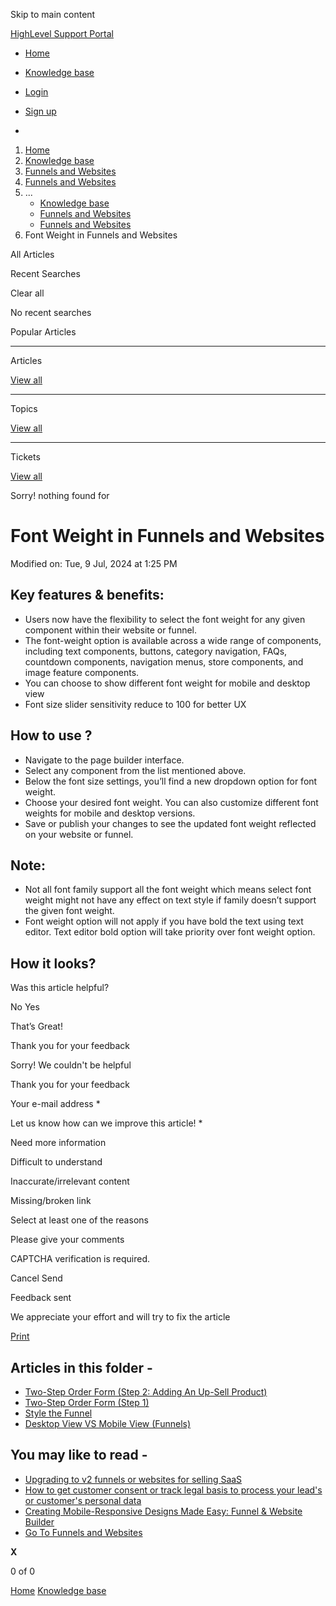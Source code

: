 Skip to main content

[ HighLevel Support Portal ](https://help.gohighlevel.com)

  * [ Home ](/support/home)
  * [ Knowledge base ](/support/solutions)

  * [Login](/support/login)
  * [Sign up](/support/signup)
  * 

  1. [Home](/support/home)
  2. [Knowledge base](/support/solutions)
  3. [Funnels and Websites](/support/solutions/155000000128)
  4. [Funnels and Websites](/support/solutions/folders/48000666011)
  5. ... 
     * [Knowledge base](/support/solutions)
     * [Funnels and Websites](/support/solutions/155000000128)
     * [Funnels and Websites](/support/solutions/folders/48000666011)
  6. Font Weight in Funnels and Websites

All  Articles 

Recent Searches

Clear all

No recent searches

Popular Articles

* * *

Articles

[View all](/support/search/solutions)

* * *

Topics

[View all](/support/search/topics)

* * *

Tickets

[View all](/support/search/tickets)

Sorry! nothing found for   

# Font Weight in Funnels and Websites

Modified on: Tue, 9 Jul, 2024 at 1:25 PM

## **Key features & benefits:**

  * Users now have the flexibility to select the font weight for any given component within their website or funnel.
  * The font-weight option is available across a wide range of components, including text components, buttons, category navigation, FAQs, countdown components, navigation menus, store components, and image feature components.
  * You can choose to show different font weight for mobile and desktop view
  * Font size slider sensitivity reduce to 100 for better UX

## **How to use ?**

  * Navigate to the page builder interface.
  * Select any component from the list mentioned above.
  * Below the font size settings, you’ll find a new dropdown option for font weight.
  * Choose your desired font weight. You can also customize different font weights for mobile and desktop versions.
  * Save or publish your changes to see the updated font weight reflected on your website or funnel.

## **Note:**

  * Not all font family support all the font weight which means select font weight might not have any effect on text style if family doesn’t support the given font weight.
  * Font weight option will not apply if you have bold the text using text editor. Text editor bold option will take priority over font weight option.

## **How it looks?**

Was this article helpful?

No  Yes 

That’s Great!

Thank you for your feedback

Sorry! We couldn't be helpful

Thank you for your feedback

Your e-mail address *

Let us know how can we improve this article! *

Need more information 

Difficult to understand 

Inaccurate/irrelevant content 

Missing/broken link 

Select at least one of the reasons 

Please give your comments 

CAPTCHA verification is required. 

Cancel  Send 

Feedback sent

We appreciate your effort and will try to fix the article

[Print](javascript:print\(\))

## Articles in this folder -

  * [Two-Step Order Form (Step 2: Adding An Up-Sell Product)](/support/solutions/articles/48000980306-two-step-order-form-step-2-adding-an-up-sell-product-)
  * [Two-Step Order Form (Step 1)](/support/solutions/articles/48000980307-two-step-order-form-step-1-)
  * [Style the Funnel](/support/solutions/articles/48000980309-style-the-funnel)
  * [Desktop View VS Mobile View (Funnels)](/support/solutions/articles/48000980310-desktop-view-vs-mobile-view-funnels-)

## You may like to read -

  * [Upgrading to v2 funnels or websites for selling SaaS](/support/solutions/articles/48001210773-upgrading-to-v2-funnels-or-websites-for-selling-saas)
  * [How to get customer consent or track legal basis to process your lead's or customer's personal data](/support/solutions/articles/155000000582-how-to-get-customer-consent-or-track-legal-basis-to-process-your-lead-s-or-customer-s-personal-data)
  * [Creating Mobile-Responsive Designs Made Easy: Funnel & Website Builder](/support/solutions/articles/155000001482-creating-mobile-responsive-designs-made-easy-funnel-website-builder)
  * [Go To Funnels and Websites](/support/solutions/articles/155000004037-go-to-funnels-and-websites)

**X**

0 of 0 []()

[Home](/support/home) [Knowledge base](/support/solutions)
